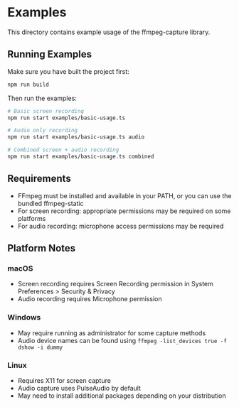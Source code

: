 # Examples

This directory contains example usage of the ffmpeg-capture library.

## Running Examples

Make sure you have built the project first:

```bash
npm run build
```

Then run the examples:

```bash
# Basic screen recording
npm run start examples/basic-usage.ts

# Audio only recording
npm run start examples/basic-usage.ts audio

# Combined screen + audio recording
npm run start examples/basic-usage.ts combined
```

## Requirements

- FFmpeg must be installed and available in your PATH, or you can use the bundled ffmpeg-static
- For screen recording: appropriate permissions may be required on some platforms
- For audio recording: microphone access permissions may be required

## Platform Notes

### macOS
- Screen recording requires Screen Recording permission in System Preferences > Security & Privacy
- Audio recording requires Microphone permission

### Windows
- May require running as administrator for some capture methods
- Audio device names can be found using `ffmpeg -list_devices true -f dshow -i dummy`

### Linux
- Requires X11 for screen capture
- Audio capture uses PulseAudio by default
- May need to install additional packages depending on your distribution
